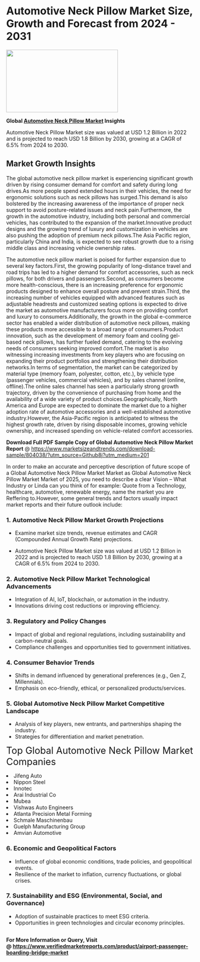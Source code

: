<H1>Automotive Neck Pillow Market Size, Growth and Forecast from 2024 - 2031</H1><img class="aligncenter size-medium wp-image-584254" src="https://thirdeyenews.in/wp-content/uploads/2024/09/Global-Market-Research-300x168.jpeg" alt="" width="300" height="168" /><p><strong>Global&nbsp;<a href="https://www.marketsizeandtrends.com/download-sample/804038/?utm_source=Github8j?utm_medium=201">Automotive Neck Pillow Market</a> Insights</strong></p><p>Automotive Neck Pillow Market size was valued at USD 1.2 Billion in 2022 and is projected to reach USD 1.8 Billion by 2030, growing at a CAGR of 6.5% from 2024 to 2030.</p><p><h2>Market Growth Insights</h2> <p>The global automotive neck pillow market is experiencing significant growth driven by rising consumer demand for comfort and safety during long drives.As more people spend extended hours in their vehicles, the need for ergonomic solutions such as neck pillows has surged.This demand is also bolstered by the increasing awareness of the importance of proper neck support to avoid posture-related issues and neck pain.Furthermore, the growth in the automotive industry, including both personal and commercial vehicles, has contributed to the expansion of the market.Innovative product designs and the growing trend of luxury and customization in vehicles are also pushing the adoption of premium neck pillows.The Asia Pacific region, particularly China and India, is expected to see robust growth due to a rising middle class and increasing vehicle ownership rates. </p> <p>The automotive neck pillow market is poised for further expansion due to several key factors.First, the growing popularity of long-distance travel and road trips has led to a higher demand for comfort accessories, such as neck pillows, for both drivers and passengers.Second, as consumers become more health-conscious, there is an increasing preference for ergonomic products designed to enhance overall posture and prevent strain.Third, the increasing number of vehicles equipped with advanced features such as adjustable headrests and customized seating options is expected to drive the market as automotive manufacturers focus more on providing comfort and luxury to consumers.Additionally, the growth in the global e-commerce sector has enabled a wider distribution of automotive neck pillows, making these products more accessible to a broad range of consumers.Product innovation, such as the development of memory foam and cooling gel-based neck pillows, has further fueled demand, catering to the evolving needs of consumers seeking improved comfort.The market is also witnessing increasing investments from key players who are focusing on expanding their product portfolios and strengthening their distribution networks.In terms of segmentation, the market can be categorized by material type (memory foam, polyester, cotton, etc.), by vehicle type (passenger vehicles, commercial vehicles), and by sales channel (online, offline).The online sales channel has seen a particularly strong growth trajectory, driven by the convenience of purchasing from home and the availability of a wide variety of product choices.Geographically, North America and Europe are expected to dominate the market due to a higher adoption rate of automotive accessories and a well-established automotive industry.However, the Asia-Pacific region is anticipated to witness the highest growth rate, driven by rising disposable incomes, growing vehicle ownership, and increased spending on vehicle-related comfort accessories.</p><p><span class=""><strong>Download Full PDF Sample Copy of Global Automotive Neck Pillow Market Report</strong> @ <a href="https://www.marketsizeandtrends.com/download-sample/804038/?utm_source=Github8j?utm_medium=201" target="_blank">https://www.marketsizeandtrends.com/download-sample/804038/?utm_source=Github8j?utm_medium=201</a></span></p><p>In order to make an accurate and perceptive description of future scope of a Global&nbsp;Automotive Neck Pillow Market Market as Global&nbsp;Automotive Neck Pillow Market Market of 2025, you need to describe a clear Vision &ndash; What Industry or Linda can you think of for example: Quote from a Technology, healthcare, automotive, renewable energy, name the market you are Reffering to.However, some general trends and factors usually impact market reports and their future outlook include:</p><h3>1.&nbsp;<strong>Automotive Neck Pillow Market Growth Projections</strong></h3><ul><li>Examine market size trends, revenue estimates and CAGR (Compounded Annual Growth Rate) projections.</li><li><p>Automotive Neck Pillow Market size was valued at USD 1.2 Billion in 2022 and is projected to reach USD 1.8 Billion by 2030, growing at a CAGR of 6.5% from 2024 to 2030.</p></li></ul><h3>2.&nbsp;<strong>Automotive Neck Pillow Market Technological Advancements</strong></h3><ul><li>Integration of AI, IoT, blockchain, or automation in the industry.</li><li>Innovations driving cost reductions or improving efficiency.</li></ul><h3>3.&nbsp;<strong>Regulatory and Policy Changes</strong></h3><ul><li>Impact of global and regional regulations, including sustainability and carbon-neutral goals.</li><li>Compliance challenges and opportunities tied to government initiatives.</li></ul><h3>4.&nbsp;<strong>Consumer Behavior Trends</strong></h3><ul><li>Shifts in demand influenced by generational preferences (e.g., Gen Z, Millennials).</li><li>Emphasis on eco-friendly, ethical, or personalized products/services.</li></ul><h3>5.&nbsp;<strong>Global Automotive Neck Pillow Market Competitive Landscape</strong></h3><ul><li>Analysis of key players, new entrants, and partnerships shaping the industry.</li><li>Strategies for differentiation and market penetration.</li></ul><p data-pm-slice="1 1 []"><span style="color: inherit; font-family: inherit; font-size: 25px;">Top Global Automotive Neck Pillow Market Companies</span></p><div class="" data-test-id=""><p><li>Jifeng Auto</li><li> Nippon Steel</li><li> Innotec</li><li> Arai Industrial Co</li><li> Mubea</li><li> Vishwas Auto Engineers</li><li> Atlanta Precision Metal Forming</li><li> Schmale Maschinenbau</li><li> Guelph Manufacturing Group</li><li> Amvian Automotive</li></p></div><h3>6.&nbsp;<strong>Economic and Geopolitical Factors</strong></h3><ul><li>Influence of global economic conditions, trade policies, and geopolitical events.</li><li>Resilience of the market to inflation, currency fluctuations, or global crises.</li></ul><h3>7.&nbsp;<strong>Sustainability and ESG (Environmental, Social, and Governance)</strong></h3><ul><li>Adoption of sustainable practices to meet ESG criteria.</li><li>Opportunities in green technologies and circular economy principles.</li></ul><h2><strong style="font-size: 14px;">For More Information or Query, Visit @&nbsp;</strong><a style="background-color: #ffffff; font-size: 14px;" href="https://www.marketsizeandtrends.com/report/automotive-neck-pillow-market/" target="_blank">https://www.verifiedmarketreports.com/product/airport-passenger-boarding-bridge-market</a></h2>
